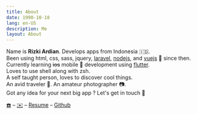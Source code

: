 ```yaml
---
title: About
date: 1990-10-18
lang: en-US
description: Me
layout: About
---
```


Name is **Rizki Ardian**. Develops apps from Indonesia 🇮🇩.  
Been using html, css, sass, jquery, [laravel](https://laravel.com), [nodejs](https://nodejs.org), and [vuejs](https://vuejs.org) 🖖 since then.  
Currently learning ~~ios~~ mobile 📱 development using [flutter](https://flutter.io).  
Loves to use shell along with zsh.  
A self taught person, loves to discover cool things.  
An avid traveler 🎒. An amateur photographer 📷.  
Got any idea for your next big app ? Let's get in touch 🙋

<a href="tel:+6285974002493">☎️</a> – <a href="mailto:hi@unrizki.id">✉️</a> – [Resume](/resume.pdf) – [Github](https://github.com/naidraikzir)
